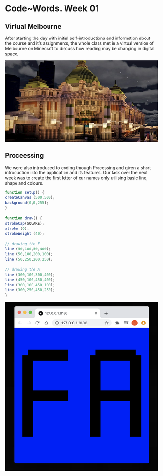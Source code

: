 # Code~Words. Week 01
## Virtual Melbourne 
After starting the day with initial self-introductions and information about the course and it’s assignments, the whole class met in a virtual version of Melbourne on Minecraft to discuss how reading may be changing in digital space. 

![](_0a4d4194-b830-48e8-af68-69cf943c9883.preview.jpg)

## Proceessing
We were also introduced to coding through Processing and given a short introduction into the application and its features. Our task over the next week was to create the first letter of our names only utilising basic line, shape and colours.

```javascript 
function setup() {
createCanvas (500,500);
background(0,0,255);
}

function draw() {
strokeCap(SQUARE); 
stroke (0);
strokeWeight (40);

// drawing the F
line (50,100,50,400);
line (50,100,200,100);
line (50,250,200,250);

// drawing the A
line (300,100,300,400);
line (450,100,450,400);
line (300,100,450,100);
line (300,250,450,250);
}
```
<img src="FAInitialSketch.png" width="600">
